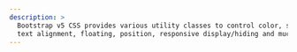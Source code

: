 ```yaml
---
description: >
  Bootstrap v5 CSS provides various utility classes to control color, spacing, flex-box,
  text alignment, floating, position, responsive display/hiding and much more.
---
```

